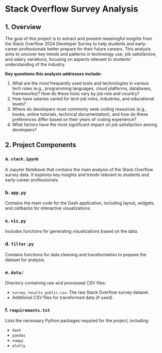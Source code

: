 # Stack Overflow Survey Analysis

## 1. Overview

The goal of this project is to extract and present meaningful insights from the Stack Overflow 2024 Developer Survey to help students and early-career professionals better prepare for their future careers. This analysis aims to uncover key trends and patterns in technology use, job satisfaction, and salary variations, focusing on aspects relevant to students' understanding of the industry.

**Key questions this analysis addresses include:**

1. What are the most frequently used tools and technologies in various tech roles (e.g., programming languages, cloud platforms, databases, frameworks)? How do these tools vary by job role and country?
2. How have salaries varied for tech job roles, industries, and educational levels?
3. Where do developers most commonly seek coding resources (e.g., books, online tutorials, technical documentation), and how do these preferences differ based on their years of coding experience?
4. What factors have the most significant impact on job satisfaction among developers?

## 2. Project Components

### a. `stack.ipynb`

A Jupyter Notebook that contains the main analysis of the Stack Overflow survey data. It explores key insights and trends relevant to students and early-career professionals.

### b. `app.py`

Contains the main code for the Dash application, including layout, widgets, and callbacks for interactive visualizations.

### c. `viz.py`

Includes functions for generating visualizations based on the data.

### d. `filter.py`

Contains functions for data cleaning and transformation to prepare the dataset for analysis.

### e. `data/`

Directory containing raw and processed CSV files:
- `survey_results_public.csv`: The raw Stack Overflow survey dataset.
- Additional CSV files for transformed data (if used).

### f. `requirements.txt`

Lists the necessary Python packages required for the project, including:
- `dash`
- `pandas`
- `numpy`
- `plotly`
